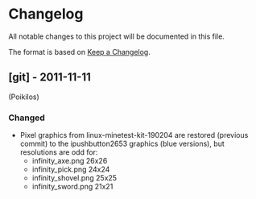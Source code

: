 # Changelog
All notable changes to this project will be documented in this file.

The format is based on [Keep a Changelog](https://keepachangelog.com/en/1.0.0/).

## [git] - 2011-11-11
(Poikilos)
### Changed
- Pixel graphics from linux-minetest-kit-190204 are restored
  (previous commit) to the ipushbutton2653 graphics (blue versions),
  but resolutions are odd for:
  - infinity_axe.png 26x26
  - infinity_pick.png 24x24
  - infinity_shovel.png 25x25
  - infinity_sword.png 21x21
